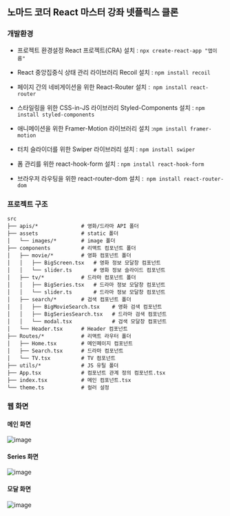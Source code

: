 ## 노마드 코더 React 마스터 강좌 넷플릭스 클론

### 개발환경

* 프로젝트 환경설정 React 프로젝트(CRA) 설치 : `npx create-react-app "앱이름"` <br />

*  React 중앙집중식 상태 관리 라이브러리 Recoil 설치 : `npm install recoil` <br />

*  페이지 간의 네비게이션을 위한 React-Router 설치 :` npm install react-router` <br />

*  스타일링을 위한 CSS-in-JS 라이브러리 Styled-Components 설치 : `npm install styled-components` <br />

*  애니메이션을 위한 Framer-Motion 라이브러리 설치 :` npm install framer-motion `<br />

*  터치 슬라이더를 위한 Swiper 라이브러리 설치 : `npm install swiper` <br />

*  폼 관리를 위한 react-hook-form 설치 : `npm install react-hook-form` <br />

*  브라우저 라우팅을 위한 react-router-dom 설치 :` npm install react-router-dom` <br />

###  프로젝트 구조

```
src
├── apis/*              # 영화/드라마 API 폴더
├── assets              # static 폴더
│   └── images/*        # image 폴더
├── components          # 리액트 컴포넌트 폴더
│   ├── movie/*         # 영화 컴포넌트 폴더  
│   │   ├── BigScreen.tsx   # 영화 정보 모달창 컴포넌트
│   │   └── slider.ts       # 영화 정보 슬라이드 컴포넌트
│   ├── tv/*            # 드라마 컴포넌트 폴더 
│   │   ├── BigSeries.tsx   # 드라마 정보 모달창 컴포넌트
│   │   └── slider.ts       # 드라마 정보 모달창 컴포넌트
│   ├── search/*        # 검색 컴포넌트 폴더 
│   │   ├── BigMovieSearch.tsx    # 영화 검색 컴포넌트
│   │   ├── BigSeriesSearch.tsx   # 드라마 검색 컴포넌트
│   │   └── modal.tsx             # 검색 모달창 컴포넌트
│   └── Header.tsx      # Header 컴포넌트
├── Routes/*            # 리액트 라우터 폴더
│   ├── Home.tsx        # 메인페이지 컴포넌트
│   ├── Search.tsx      # 드라마 컴포넌트 
│   └── TV.tsx          # TV 컴포넌트
├── utils/*             # JS 유틸 폴더
├── App.tsx             # 컴포넌트 관계 정의 컴포넌트.tsx
├── index.tsx           # 메인 컴포넌트.tsx
└── theme.ts            # 컬러 설정
```



### 웹 화면 

#### 메인 화면

![image](https://github.com/dongridongil/dongfilx_clone/assets/108976641/68dd8e27-02a8-4b1a-aa03-46ac6dd48d1d)

#### Series 화면

![image](https://github.com/dongridongil/dongfilx_clone/assets/108976641/cae41d32-130b-4d84-b418-8558f07d5cb9)

#### 모달 화면

![image](https://github.com/dongridongil/dongfilx_clone/assets/108976641/ec40b214-2f92-4f48-bbdb-a686487b0521)



